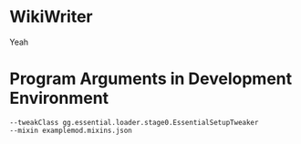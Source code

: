 # WikiWriter
Yeah

# Program Arguments in Development Environment 
```jvm
--tweakClass gg.essential.loader.stage0.EssentialSetupTweaker
--mixin examplemod.mixins.json
```
